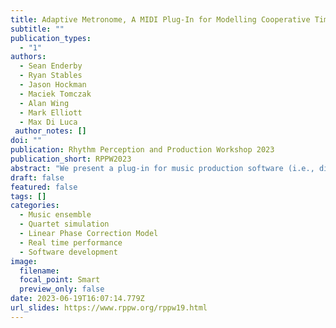 ```yaml
---
title: Adaptive Metronome, A MIDI Plug-In for Modelling Cooperative Timing in Music Ensembles
subtitle: ""
publication_types:
  - "1"
authors:
  - Sean Enderby
  - Ryan Stables
  - Jason Hockman
  - Maciek Tomczak
  - Alan Wing
  - Mark Elliott
  - Max Di Luca
 author_notes: []
doi: ""
publication: Rhythm Perception and Production Workshop 2023
publication_short: RPPW2023
abstract: "We present a plug-in for music production software (i.e., digital audio workstations) that simulates musicians synchronizing to other musicians, either virtual or controlled by users. Notes of the parts controlled by users are played according to MIDI input (e.g., a drum pad). Notes associated with virtual musicians are played according to a linear phase correction model, where the time of the next note of each part is produced in weighted proportion to the asynchrony of the previous note and the notes of each of the other parts. Each virtual musician’s performance is controlled by: two noise parameters defining the variability of central timer and motor implementation processes (Wing and Kristofferson 1973); a delay parameter, defining the variability in lag to play a note; and a set of alpha parameters, defining the correction to the asynchrony to other players (both human and machine). These parameters can differ between musicians and can be adjusted in real-time. The number of musicians can be configured allowing studies involving any mixture of virtual and human players. The plugin has been tested with the homophonic part of a Haydn piece with three virtual musicians and one user. Event times are logged to study ensemble synchronisation. The plug-in will be used as part of an interactive augmented reality ensemble (https://arme-project.ac.uk). Wing, A.M., Endo, S., Bradbury, A. and Vorberg, D., 2014. Optimal feedback correction in string quartet synchronization. Journal of The Royal Society Interface, 11(93), p.20131125."
draft: false
featured: false
tags: []
categories:
  - Music ensemble
  - Quartet simulation
  - Linear Phase Correction Model
  - Real time performance
  - Software development
image:
  filename:
  focal_point: Smart
  preview_only: false
date: 2023-06-19T16:07:14.779Z
url_slides: https://www.rppw.org/rppw19.html
---
```


